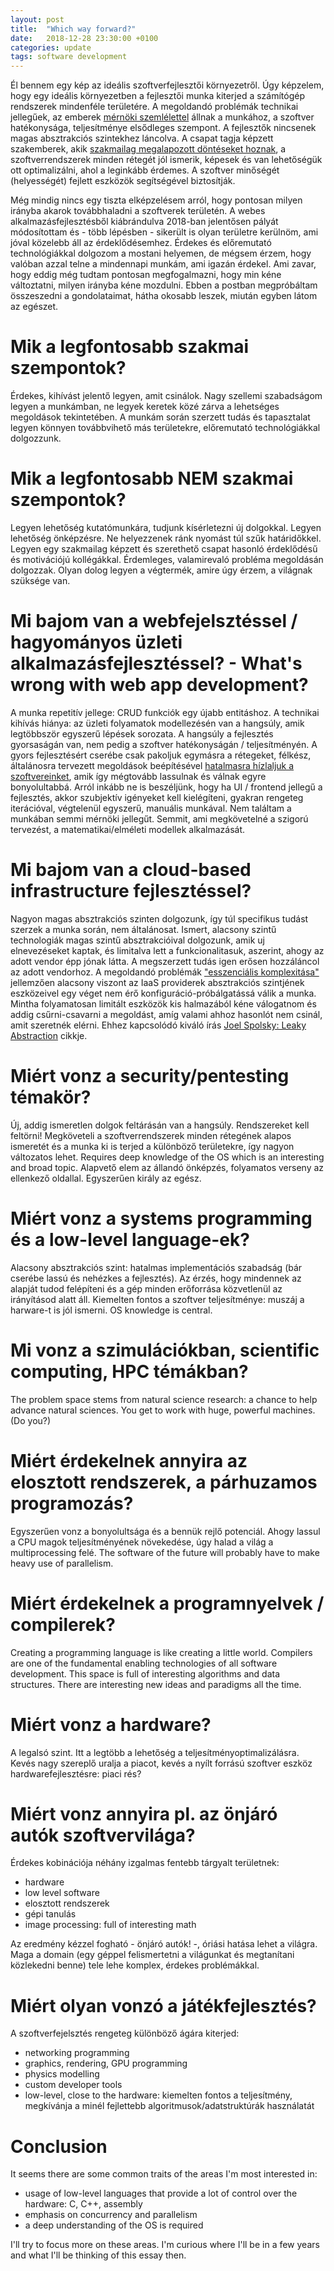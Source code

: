 ```yaml
---
layout: post
title:  "Which way forward?"
date:   2018-12-28 23:30:00 +0100
categories: update
tags: software development
---
```


Él bennem egy kép az ideális szoftverfejlesztői környezetről. Úgy képzelem, hogy egy ideális környezetben
a fejlesztői munka kiterjed a számítógép rendszerek mindenféle területére.
A megoldandó problémák technikai jellegűek, az emberek [mérnöki szemlélettel][whither] állnak a munkához,
a szoftver hatékonysága, teljesítménye elsődleges szempont. A fejlesztők nincsenek magas absztrakciós szintekhez láncolva.
A csapat tagja képzett szakemberek, akik [szakmailag megalapozott döntéseket hoznak][nasa],
a szoftverrendszerek minden rétegét jól ismerik, képesek és van lehetőségük ott optimalizálni, ahol a leginkább érdemes.
A szoftver minőségét (helyességét) fejlett eszközök segítségével biztosítják.

<!--more-->

Még mindig nincs egy tiszta elképzelésem arról, hogy pontosan milyen irányba akarok továbbhaladni a szoftverek területén.
A webes alkalmazásfejlesztésből kiábrándulva 2018-ban jelentősen pályát módosítottam és - több lépésben - sikerült is olyan területre kerülnöm,
ami jóval közelebb áll az érdeklődésemhez.
Érdekes és előremutató technológiákkal dolgozom a mostani helyemen, de mégsem érzem, hogy valóban azzal telne a mindennapi munkám, ami igazán érdekel.
Ami zavar, hogy eddig még tudtam pontosan megfogalmazni, hogy min kéne változtatni, milyen irányba kéne mozdulni.
Ebben a postban megpróbáltam összeszedni a gondolataimat, hátha okosabb leszek, miután egyben látom az egészet.

# Mik a legfontosabb szakmai szempontok?
Érdekes, kihívást jelentő legyen, amit csinálok.
Nagy szellemi szabadságom legyen a munkámban, ne legyek keretek közé zárva a lehetséges megoldások tekintetében.
A munkám során szerzett tudás és tapasztalat legyen könnyen továbbvihető más területekre, előremutató technológiákkal dolgozzunk.

# Mik a legfontosabb NEM szakmai szempontok?
Legyen lehetőség kutatómunkára, tudjunk kísérletezni új dolgokkal.
Legyen lehetőség önképzésre.
Ne helyezzenek ránk nyomást túl szűk határidőkkel.
Legyen egy szakmailag képzett és szerethető csapat hasonló érdeklődésű és motivációjú kollégákkal.
Érdemleges, valamirevaló probléma megoldásán dolgozzak. Olyan dolog legyen a végtermék, amire úgy érzem, a világnak szüksége van.

# Mi bajom van a webfejelsztéssel / hagyományos üzleti alkalmazásfejlesztéssel? - What's wrong with web app development?
A munka repetitív jellege: CRUD funkciók egy újabb entitáshoz.
A technikai kihívás hiánya: az üzleti folyamatok modellezésén van a hangsúly, amik legtöbbször egyszerű lépések sorozata.
A hangsúly a fejlesztés gyorsaságán van, nem pedig a szoftver hatékonyságán / teljesítményén.
A gyors fejlesztésért cserébe csak pakoljuk egymásra a rétegeket, félkész, általánosra tervezett megoldások
beépítésével [hatalmasra hízlaljuk a szoftvereinket][handmade], amik így mégtovább lassulnak és válnak egyre bonyolultabbá.
Arról inkább ne is beszéljünk, hogy ha UI / frontend jellegű a fejlesztés, akkor szubjektív igényeket kell kielégíteni,
gyakran rengeteg iterációval, végtelenül egyszerű, manuális munkával.
Nem találtam a munkában semmi mérnöki jellegűt. Semmit, ami megkövetelné a szigorú tervezést, a matematikai/elméleti modellek
alkalmazását.

# Mi bajom van a cloud-based infrastructure fejlesztéssel?
Nagyon magas absztrakciós szinten dolgozunk, így túl specifikus tudást szerzek a munka során, nem általánosat.
Ismert, alacsony szintű technologiák magas szintű absztrakcióival dolgozunk, amik uj elnevezéseket kaptak,
és limitalva lett a funkcionalitasuk, aszerint, ahogy az adott vendor épp jónak látta.
A megszerzett tudás igen erősen hozzáláncol az adott vendorhoz.
A megoldandó problémák ["esszenciális komplexitása"][tar-pit] jellemzően alacsony viszont az IaaS providerek absztrakciós szintjének eszközeivel
egy véget nem érő konfiguráció-próbálgatássá válik a munka.
Mintha folyamatosan limitált eszközök kis halmazából kéne válogatnom és addig csűrni-csavarni a megoldást, amíg
valami ahhoz hasonlót nem csinál, amit szeretnék elérni.
Ehhez kapcsolódó kiváló írás [Joel Spolsky: Leaky Abstraction][leaky-abstractions] cikkje.

# Miért vonz a security/pentesting témakör?
Új, addig ismeretlen dolgok feltárásán van a hangsúly. Rendszereket kell feltörni!
Megköveteli a szoftverrendszerek minden rétegének alapos ismeretét és a munka ki is terjed a különböző területekre, így nagyon változatos lehet.
Requires deep knowledge of the OS which is an interesting and broad topic.
Alapvető elem az állandó önképzés, folyamatos verseny az ellenkező oldallal.
Egyszerűen király az egész.

# Miért vonz a systems programming és a low-level language-ek?
Alacsony absztrakciós szint: hatalmas implementációs szabadság (bár cserébe lassú és nehézkes a fejlesztés).
Az érzés, hogy mindennek az alapját tudod felépíteni és a gép minden erőforrása közvetlenül az irányításod alatt áll.
Kiemelten fontos a szoftver teljesítménye: muszáj a harware-t is jól ismerni.
OS knowledge is central.

# Mi vonz a szimulációkban, scientific computing, HPC témákban?
The problem space stems from natural science research: a chance to help advance natural sciences.
You get to work with huge, powerful machines. (Do you?)

# Miért érdekelnek annyira az elosztott rendszerek, a párhuzamos programozás?
Egyszerűen vonz a bonyolultsága és a bennük rejlő potenciál.
Ahogy lassul a CPU magok teljesítményének növekedése, úgy halad a világ a multiprocessing felé.
The software of the future will probably have to make heavy use of parallelism.

# Miért érdekelnek a programnyelvek / compilerek?
Creating a programming language is like creating a little world.
Compilers are one of the fundamental enabling technologies of all software development.
This space is full of interesting algorithms and data structures.
There are interesting new ideas and paradigms all the time.

# Miért vonz a hardware?
A legalsó szint. Itt a legtöbb a lehetőség a teljesítményoptimalizálásra.
Kevés nagy szereplő uralja a piacot, kevés a nyílt forrású szoftver eszköz hardwarefejlesztésre: piaci rés?

# Miért vonz annyira pl. az önjáró autók szoftvervilága?
Érdekes kobinációja néhány izgalmas fentebb tárgyalt területnek:
- hardware
- low level software
- elosztott rendszerek
- gépi tanulás
- image processing: full of interesting math

Az eredmény kézzel fogható - önjáró autók! -, óriási hatása lehet a világra.
Maga a domain (egy géppel felismertetni a világunkat és megtanítani közlekedni benne) tele lehe komplex, érdekes problémákkal.

# Miért olyan vonzó a játékfejlesztés?
A szoftverfejelsztés rengeteg különböző ágára kiterjed:
- networking programming
- graphics, rendering, GPU programming
- physics modelling
- custom developer tools
- low-level, close to the hardware: kiemelten fontos a teljesítmény, megkívánja a minél fejlettebb algoritmusok/adatstruktúrák használatát

# Conclusion
It seems there are some common traits of the areas I'm most interested in:
- usage of low-level languages that provide a lot of control over the hardware: C, C++, assembly
- emphasis on concurrency and parallelism
- a deep understanding of the OS is required

I'll try to focus more on these areas.
I'm curious where I'll be in a few years and what I'll be thinking of this essay then.

[leaky-abstractions]: https://www.joelonsoftware.com/2002/11/11/the-law-of-leaky-abstractions/
[nasa]: https://mystudentvoices.com/a-look-into-nasas-coding-philosophy-b747957c7f8a
[whither]: https://pdfs.semanticscholar.org/3a6b/0506b8b922d7e6cc933a39dc165b5f34797e.pdf
[handmade]: https://handmade.network/manifesto
[tar-pit]: https://blog.acolyer.org/2015/03/20/out-of-the-tar-pit/
